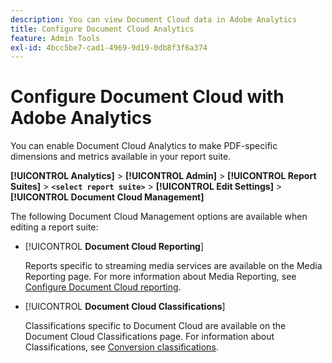 ```yaml
---
description: You can view Document Cloud data in Adobe Analytics
title: Configure Document Cloud Analytics
feature: Admin Tools
exl-id: 4bcc5be7-cad1-4969-9d19-0db8f3f6a374
---
```

# Configure Document Cloud with Adobe Analytics

You can enable Document Cloud Analytics to make PDF-specific dimensions and metrics available in your report suite.

**[!UICONTROL Analytics]** > **[!UICONTROL Admin]** > **[!UICONTROL Report Suites]** > **`<select report suite>`** > **[!UICONTROL Edit Settings]** > **[!UICONTROL Document Cloud Management]**

The following Document Cloud Management options are available when editing a report suite:

* [!UICONTROL **Document Cloud Reporting**]

  Reports specific to streaming media services are available on the Media Reporting page. For more information about Media Reporting, see [Configure Document Cloud reporting](/help/admin/tools/manage-rs/edit-settings/document-cloud-config.md).

* [!UICONTROL **Document Cloud Classifications**]

  Classifications specific to Document Cloud are available on the Document Cloud Classifications page. For information about Classifications, see [Conversion classifications](/help/admin/tools/manage-rs/edit-settings/conversion-var-admin/conversion-classifications.md).
